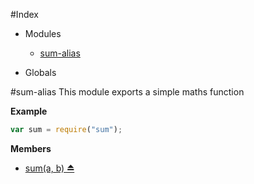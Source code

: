 #Index

* Modules
  * [sum-alias](#module_sum-alias)

* Globals

<a name="module_sum-alias"></a>
#sum-alias
This module exports a simple maths function

**Example**  
```js
var sum = require("sum");
```

**Members**

* [sum(a, b) ⏏](#module_sum-alias)


